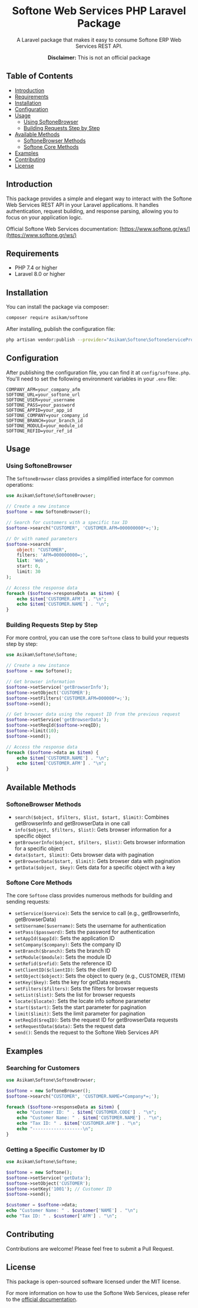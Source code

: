 <h1 align="center">
    Softone Web Services PHP Laravel Package
</h1>

<p align="center">
    A Laravel package that makes it easy to consume Softone ERP Web Services REST API.
</p>

<p align="center">
    <strong>Disclaimer:</strong> This is not an official package
</p>

## Table of Contents

- [Introduction](#introduction)
- [Requirements](#requirements)
- [Installation](#installation)
- [Configuration](#configuration)
- [Usage](#usage)
  - [Using SoftoneBrowser](#using-softonebrowser)
  - [Building Requests Step by Step](#building-requests-step-by-step)
- [Available Methods](#available-methods)
  - [SoftoneBrowser Methods](#softonebrowser-methods)
  - [Softone Core Methods](#softone-core-methods)
- [Examples](#examples)
- [Contributing](#contributing)
- [License](#license)

## Introduction

This package provides a simple and elegant way to interact with the Softone Web Services REST API in your Laravel applications. It handles authentication, request building, and response parsing, allowing you to focus on your application logic.

Official Softone Web Services documentation: [https://www.softone.gr/ws/](https://www.softone.gr/ws/)

## Requirements

- PHP 7.4 or higher
- Laravel 8.0 or higher

## Installation

You can install the package via composer:

```bash
composer require asikam/softone
```

After installing, publish the configuration file:

```bash
php artisan vendor:publish --provider="Asikam\Softone\SoftoneServiceProvider"
```

## Configuration

After publishing the configuration file, you can find it at `config/softone.php`. You'll need to set the following environment variables in your `.env` file:

```
COMPANY_AFM=your_company_afm
SOFTONE_URL=your_softone_url
SOFTONE_USER=your_username
SOFTONE_PASS=your_password
SOFTONE_APPID=your_app_id
SOFTONE_COMPANY=your_company_id
SOFTONE_BRANCH=your_branch_id
SOFTONE_MODULE=your_module_id
SOFTONE_REFID=your_ref_id
```

## Usage

### Using SoftoneBrowser

The `SoftoneBrowser` class provides a simplified interface for common operations:

```php
use Asikam\Softone\SoftoneBrowser;

// Create a new instance
$softone = new SoftoneBrowser();

// Search for customers with a specific tax ID
$softone->search("CUSTOMER", 'CUSTOMER.AFM=000000000*=;');

// Or with named parameters
$softone->search(
    object: "CUSTOMER",
    filters: 'AFM=000000000=;',
    list: 'Web',
    start: 0,
    limit: 30
);

// Access the response data
foreach ($softone->responseData as $item) {
    echo $item['CUSTOMER.AFM'] . "\n";
    echo $item['CUSTOMER.NAME'] . "\n";
}
```

### Building Requests Step by Step

For more control, you can use the core `Softone` class to build your requests step by step:

```php
use Asikam\Softone\Softone;

// Create a new instance
$softone = new Softone();

// Get browser information
$softone->setService('getBrowserInfo');
$softone->setObject('CUSTOMER');
$softone->setFilters('CUSTOMER.AFM=000000*=;');
$softone->send();

// Get browser data using the request ID from the previous request
$softone->setService('getBrowserData');
$softone->setReqId($softone->reqID);
$softone->limit(10);
$softone->send();

// Access the response data
foreach ($softone->data as $item) {
    echo $item['CUSTOMER.NAME'] . "\n";
    echo $item['CUSTOMER.AFM'] . "\n";
}
```

## Available Methods

### SoftoneBrowser Methods

- `search($object, $filters, $list, $start, $limit)`: Combines getBrowserInfo and getBrowserData in one call
- `info($object, $filters, $list)`: Gets browser information for a specific object
- `getBrowserInfo($object, $filters, $list)`: Gets browser information for a specific object
- `data($start, $limit)`: Gets browser data with pagination
- `getBrowserData($start, $limit)`: Gets browser data with pagination
- `getData($object, $key)`: Gets data for a specific object with a key

### Softone Core Methods

The core `Softone` class provides numerous methods for building and sending requests:

- `setService($service)`: Sets the service to call (e.g., getBrowserInfo, getBrowserData)
- `setUsername($username)`: Sets the username for authentication
- `setPass($password)`: Sets the password for authentication
- `setAppId($appId)`: Sets the application ID
- `setCompany($company)`: Sets the company ID
- `setBranch($branch)`: Sets the branch ID
- `setModule($module)`: Sets the module ID
- `setRefid($refid)`: Sets the reference ID
- `setClientID($clientID)`: Sets the client ID
- `setObject($object)`: Sets the object to query (e.g., CUSTOMER, ITEM)
- `setKey($key)`: Sets the key for getData requests
- `setFilters($filters)`: Sets the filters for browser requests
- `setList($list)`: Sets the list for browser requests
- `locate($locate)`: Sets the locate info softone parameter
- `start($start)`: Sets the start parameter for pagination
- `limit($limit)`: Sets the limit parameter for pagination
- `setReqId($reqID)`: Sets the request ID for getBrowserData requests
- `setRequestData($data)`: Sets the request data
- `send()`: Sends the request to the Softone Web Services API

## Examples

### Searching for Customers

```php
use Asikam\Softone\SoftoneBrowser;

$softone = new SoftoneBrowser();
$softone->search("CUSTOMER", 'CUSTOMER.NAME=*Company*=;');

foreach ($softone->responseData as $item) {
    echo "Customer ID: " . $item['CUSTOMER.CODE'] . "\n";
    echo "Customer Name: " . $item['CUSTOMER.NAME'] . "\n";
    echo "Tax ID: " . $item['CUSTOMER.AFM'] . "\n";
    echo "-------------------\n";
}
```

### Getting a Specific Customer by ID

```php
use Asikam\Softone\Softone;

$softone = new Softone();
$softone->setService('getData');
$softone->setObject('CUSTOMER');
$softone->setKey('1001'); // Customer ID
$softone->send();

$customer = $softone->data;
echo "Customer Name: " . $customer['NAME'] . "\n";
echo "Tax ID: " . $customer['AFM'] . "\n";
```

## Contributing

Contributions are welcome! Please feel free to submit a Pull Request.

## License

This package is open-sourced software licensed under the MIT license.

For more information on how to use the Softone Web Services, please refer to the [official documentation](https://www.softone.gr/ws/).
